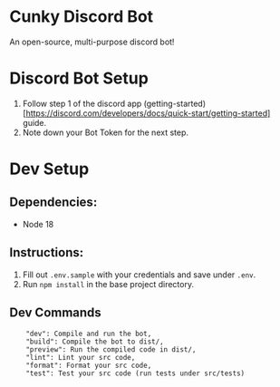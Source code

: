 # Cunky Discord Bot

An open-source, multi-purpose discord bot!

# Discord Bot Setup

1. Follow step 1 of the discord app
   (getting-started)[https://discord.com/developers/docs/quick-start/getting-started] guide.
2. Note down your Bot Token for the next step.

# Dev Setup

## Dependencies:

- Node 18

## Instructions:

1. Fill out `.env.sample` with your credentials and save under `.env`.
2. Run `npm install` in the base project directory.

## Dev Commands

```
    "dev": Compile and run the bot,
    "build": Compile the bot to dist/,
    "preview": Run the compiled code in dist/,
    "lint": Lint your src code,
    "format": Format your src code,
    "test": Test your src code (run tests under src/tests)
```
